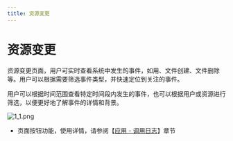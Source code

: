 ```yaml
---
title: 资源变更
---
```


# 资源变更

资源变更页面，用户可实时查看系统中发生的事件，如用、文件创建、文件删除等。用户可以根据需要筛选事件类型，并快速定位到关注的事件。

用户可以根据时间范围查看特定时间段内发生的事件，也可以根据用户或资源进行筛选，以便更好地了解事件的详情和背景。

![1_1.png](https://yunshan-guangzhou.oss-cn-beijing.aliyuncs.com/pub/pic/20230921650bbbf54f94c.png)

- 页面按钮功能，使用详情，请参阅【[应用 - 调用日志](../07-application/05-call_log.md)】章节
  